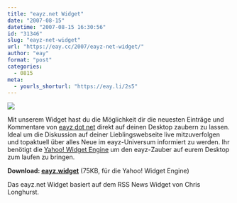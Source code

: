 ```yaml
---
title: "eayz.net Widget"
date: "2007-08-15"
datetime: "2007-08-15 16:30:56"
id: "31346"
slug: "eayz-net-widget"
url: "https://eay.cc/2007/eayz-net-widget/"
author: "eay"
format: "post"
categories:
  - 0815
meta:
  - yourls_shorturl: "https://eay.li/2s5"
---
```


![](https://eay.cc/uploads/2007/eayzwidget.gif)

Mit unserem Widget hast du die Möglichkeit dir die neuesten Einträge und Kommentare von [eayz dot net](http://eay.cc/) direkt auf deinen Desktop zaubern zu lassen. Ideal um die Diskussion auf deiner Lieblingswebseite live mitzuverfolgen und topaktuell über alles Neue im eayz-Universum informiert zu werden. Ihr benötigt die [Yahoo! Widget Engine](http://widgets.yahoo.com/) um den eayz-Zauber auf eurem Desktop zum laufen zu bringen.

**Download: [eayz.widget](#)** (75KB, für die Yahoo! Widget Engine)

Das eayz.net Widget basiert auf dem RSS News Widget von Chris Longhurst.
